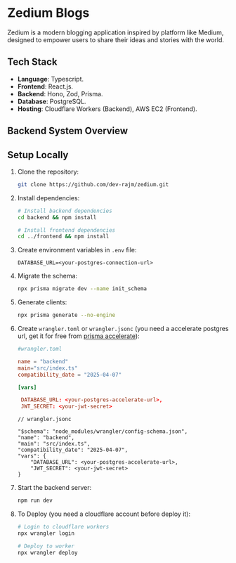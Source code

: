 # Zedium Blogs

Zedium is a modern blogging application inspired by platform like Medium, designed to empower users to share their ideas and stories with the world.

## Tech Stack

- **Language**: Typescript.
- **Frontend**: React.js.
- **Backend**: Hono, Zod, Prisma.
- **Database**: PostgreSQL.
- **Hosting**: Cloudflare Workers (Backend), AWS EC2 (Frontend).

## Backend System Overview

## Setup Locally

1. Clone the repository:

   ```bash
   git clone https://github.com/dev-rajm/zedium.git
   ```

2. Install dependencies:

   ```bash
   # Install backend dependencies
   cd backend && npm install

   # Install frontend dependencies
   cd ../frontend && npm install
   ```

3. Create environment variables in `.env` file:

   ```env
   DATABASE_URL=<your-postgres-connection-url>
   ```

4. Migrate the schema:

   ```bash
   npx prisma migrate dev --name init_schema
   ```

5. Generate clients:

   ```bash
   npx prisma generate --no-engine
   ```

6. Create `wrangler.toml` or `wrangler.jsonc` (you need a accelerate postgres url, get it for free from [prisma accelerate](https://www.prisma.io/data-platform/accelerate)):

   ```toml
   #wrangler.toml

   name = "backend"
   main="src/index.ts"
   compatibility_date = "2025-04-07"

   [vars]

    DATABASE_URL: <your-postgres-accelerate-url>,
    JWT_SECRET: <your-jwt-secret>
   ```

   ```jsonc
   // wrangler.jsonc

   "$schema": "node_modules/wrangler/config-schema.json",
   "name": "backend",
   "main": "src/index.ts",
   "compatibility_date": "2025-04-07",
   "vars": {
       "DATABASE_URL": <your-postgres-accelerate-url>,
       "JWT_SECRET": <your-jwt-secret>
   }

   ```

7. Start the backend server:

   ```bash
   npm run dev
   ```

8. To Deploy (you need a cloudflare account before deploy it):

   ```bash
   # Login to cloudflare workers
   npx wrangler login

   # Deploy to worker
   npx wrangler deploy
   ```
